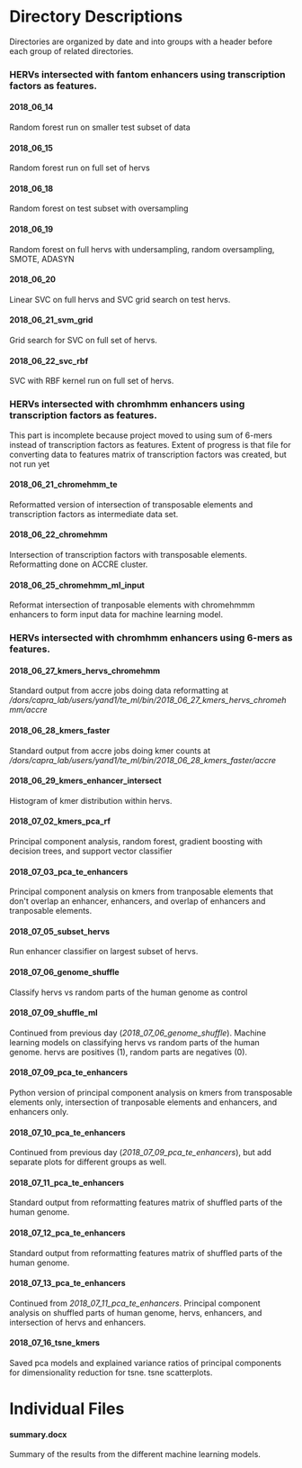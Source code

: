 # Directory Descriptions
Directories are organized by date and into groups with a header before each group of related directories.



### HERVs intersected with fantom enhancers using transcription factors as features.

#### 2018_06_14
Random forest run on smaller test subset of data

#### 2018_06_15
Random forest run on full set of hervs

#### 2018_06_18
Random forest on test subset with oversampling

#### 2018_06_19
Random forest on full hervs with undersampling, random oversampling, SMOTE, ADASYN

#### 2018_06_20
Linear SVC on full hervs and SVC grid search on test hervs.

#### 2018_06_21_svm_grid
Grid search for SVC on full set of hervs.

#### 2018_06_22_svc_rbf
SVC with RBF kernel run on full set of hervs.




### HERVs intersected with chromhmm enhancers using transcription factors as features. 
This part is incomplete because project moved to using sum of 6-mers instead of transcription factors as features. Extent of progress is that file for converting data to features matrix of transcription factors was created, but not run yet

#### 2018_06_21_chromehmm_te
Reformatted version of intersection of transposable elements and transcription factors as intermediate data set.

#### 2018_06_22_chromehmm
Intersection of transcription factors with transposable elements. Reformatting done on ACCRE cluster.

#### 2018_06_25_chromehmm_ml_input
Reformat intersection of tranposable elements with chromehmmm enhancers to form input data for machine learning model.




### HERVs intersected with chromhmm enhancers using 6-mers as features. 
		
#### 2018_06_27_kmers_hervs_chromehmm
Standard output from accre jobs doing data reformatting at */dors/capra_lab/users/yand1/te_ml/bin/2018_06_27_kmers_hervs_chromehmm/accre*
		
#### 2018_06_28_kmers_faster
Standard output from accre jobs doing kmer counts at */dors/capra_lab/users/yand1/te_ml/bin/2018_06_28_kmers_faster/accre*
		
#### 2018_06_29_kmers_enhancer_intersect
Histogram of kmer distribution within hervs.

#### 2018_07_02_kmers_pca_rf
Principal component analysis, random forest, gradient boosting with decision trees, and support vector classifier
		
#### 2018_07_03_pca_te_enhancers
Principal component analysis on kmers from tranposable elements that don't overlap an enhancer, enhancers, and overlap of enhancers and tranposable elements.

#### 2018_07_05_subset_hervs
Run enhancer classifier on largest subset of hervs.

#### 2018_07_06_genome_shuffle
Classify hervs vs random parts of the human genome as control

#### 2018_07_09_shuffle_ml
Continued from previous day (*2018_07_06_genome_shuffle*). Machine learning models on classifying hervs vs random parts of the human genome. hervs are positives (1), random parts are negatives (0).

#### 2018_07_09_pca_te_enhancers
Python version of principal component analysis on kmers from transposable elements only, intersection of tranposable elements and enhancers, and enhancers only.

#### 2018_07_10_pca_te_enhancers
Continued from previous day (*2018_07_09_pca_te_enhancers*), but add separate plots for different groups as well.

#### 2018_07_11_pca_te_enhancers
Standard output from reformatting features matrix of shuffled parts of the human genome.

#### 2018_07_12_pca_te_enhancers
Standard output from reformatting features matrix of shuffled parts of the human genome.

#### 2018_07_13_pca_te_enhancers
Continued from *2018_07_11_pca_te_enhancers*. Principal component analysis on shuffled parts of human genome, hervs, enhancers, and intersection of hervs and enhancers.

#### 2018_07_16_tsne_kmers
Saved pca models and explained variance ratios of principal components for dimensionality reduction for tsne. tsne scatterplots.


# Individual Files
#### summary.docx 
Summary of the results from the different machine learning models.
